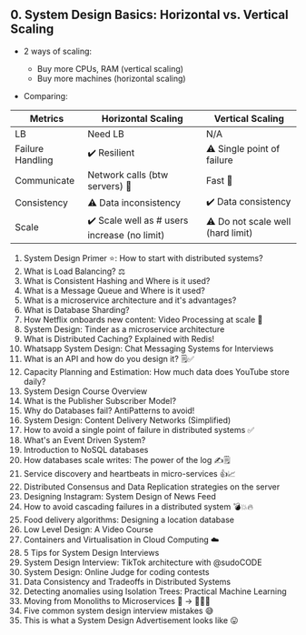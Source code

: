 ## 0. System Design Basics: Horizontal vs. Vertical Scaling

- 2 ways of scaling:
  - Buy more CPUs, RAM (vertical scaling)
  - Buy more machines (horizontal scaling)

- Comparing:

| Metrics | Horizontal Scaling | Vertical Scaling |
| -- | -- | -- |
| LB | Need LB | N/A |
| Failure Handling | ✔️ Resilient | ⚠️ Single point of failure |
| Communicate | Network calls (btw servers) 🐌 | Fast 🚀 |
| Consistency | ⚠️ Data inconsistency | ✔️ Data consistency | 
| Scale | ✔️ Scale well as # users increase (no limit) | ⚠️ Do not scale well (hard limit) |

1. System Design Primer ⭐️: How to start with distributed systems?
2. What is Load Balancing? ⚖️
3. What is Consistent Hashing and Where is it used?
4. What is a Message Queue and Where is it used?
5. What is a microservice architecture and it's advantages?
6. What is Database Sharding?
7. How Netflix onboards new content: Video Processing at scale 🎥
8. System Design: Tinder as a microservice architecture
9.  What is Distributed Caching? Explained with Redis!
10. Whatsapp System Design: Chat Messaging Systems for Interviews
11. What is an API and how do you design it? 🗒️✅
12. Capacity Planning and Estimation: How much data does YouTube store daily?
13. System Design Course Overview
14. What is the Publisher Subscriber Model?
15. Why do Databases fail? AntiPatterns to avoid!
16. System Design: Content Delivery Networks (Simplified)
17. How to avoid a single point of failure in distributed systems ✅
18. What's an Event Driven System?
19. Introduction to NoSQL databases
20. How databases scale writes: The power of the log ✍️🗒️
21. Service discovery and heartbeats in micro-services 👍📈
22. Distributed Consensus and Data Replication strategies on the server
23. Designing Instagram: System Design of News Feed
24. How to avoid cascading failures in a distributed system 💣💥🔥
25. Food delivery algorithms: Designing a location database
26. Low Level Design: A Video Course
27. Containers and Virtualisation in Cloud Computing ☁️
28. 5 Tips for System Design Interviews
29. System Design Interview: TikTok architecture with @sudoCODE
30. System Design: Online Judge for coding contests
31. Data Consistency and Tradeoffs in Distributed Systems
32. Detecting anomalies using Isolation Trees: Practical Machine Learning
33. Moving from Monoliths to Microservices 🎂 → 🍰🍰🍰
34. Five common system design interview mistakes 😅
35. This is what a System Design Advertisement looks like 😛
